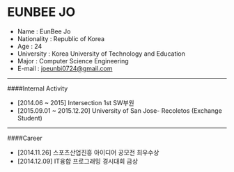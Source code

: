 # EUNBEE JO
- Name : EunBee Jo
- Nationality : Republic of Korea
- Age : 24
- University : Korea University of Technology and Education
- Major : Computer Science Engineering 
- E-mail : joeunbi0724@gmail.com

----------------------------------------------------------------------------------------------------------------------------------

####Internal Activity
- [2014.06 ~ 2015] Intersection 1st SW부원
- [2015.09.01 ~ 2015.12.20] University of San Jose- Recoletos (Exchange Student)

----------------------------------------------------------------------------------------------------------------------------------

####Career
- [2014.11.26] 스포츠산업진흥 아이디어 공모전 최우수상
- [2014.12.09] IT융합 프로그래밍 경시대회 금상
